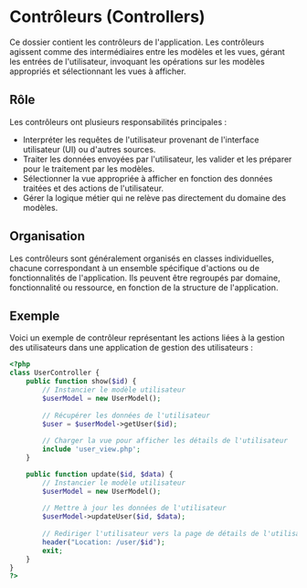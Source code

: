 # Contrôleurs (Controllers)

Ce dossier contient les contrôleurs de l'application. Les contrôleurs agissent comme des intermédiaires entre les modèles et les vues, gérant les entrées de l'utilisateur, invoquant les opérations sur les modèles appropriés et sélectionnant les vues à afficher.

## Rôle

Les contrôleurs ont plusieurs responsabilités principales :

- Interpréter les requêtes de l'utilisateur provenant de l'interface utilisateur (UI) ou d'autres sources.
- Traiter les données envoyées par l'utilisateur, les valider et les préparer pour le traitement par les modèles.
- Sélectionner la vue appropriée à afficher en fonction des données traitées et des actions de l'utilisateur.
- Gérer la logique métier qui ne relève pas directement du domaine des modèles.

## Organisation

Les contrôleurs sont généralement organisés en classes individuelles, chacune correspondant à un ensemble spécifique d'actions ou de fonctionnalités de l'application. Ils peuvent être regroupés par domaine, fonctionnalité ou ressource, en fonction de la structure de l'application.

## Exemple

Voici un exemple de contrôleur représentant les actions liées à la gestion des utilisateurs dans une application de gestion des utilisateurs :

```php
<?php
class UserController {
    public function show($id) {
        // Instancier le modèle utilisateur
        $userModel = new UserModel();
        
        // Récupérer les données de l'utilisateur
        $user = $userModel->getUser($id);
        
        // Charger la vue pour afficher les détails de l'utilisateur
        include 'user_view.php';
    }

    public function update($id, $data) {
        // Instancier le modèle utilisateur
        $userModel = new UserModel();
        
        // Mettre à jour les données de l'utilisateur
        $userModel->updateUser($id, $data);
        
        // Rediriger l'utilisateur vers la page de détails de l'utilisateur
        header("Location: /user/$id");
        exit;
    }
}
?>
